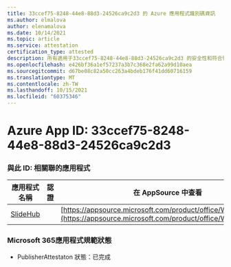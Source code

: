 ```yaml
---
title: 33ccef75-8248-44e8-88d3-24526ca9c2d3 的 Azure 應用程式識別碼資訊
ms.author: elmalova
author: elenamalova
ms.date: 10/14/2021
ms.topic: article
ms.service: attestation
certification_type: attested
description: 所有適用于33ccef75-8248-44e8-88d3-24526ca9c2d3 的安全性和符合性資訊資訊。
ms.openlocfilehash: e426bf36a1ef57237a3b7c368e2fa62a99d10aea
ms.sourcegitcommit: d67be08c82a50cc263a4bdeb176f41dd60716159
ms.translationtype: MT
ms.contentlocale: zh-TW
ms.lasthandoff: 10/15/2021
ms.locfileid: "60375346"
---
```

# <a name="azure-app-id-33ccef75-8248-44e8-88d3-24526ca9c2d3"></a>Azure App ID: 33ccef75-8248-44e8-88d3-24526ca9c2d3


### <a name="apps-associated-with-this-id"></a>與此 ID: 相關聯的應用程式
| **應用程式名稱** | **認證** | **在 AppSource 中查看** |
|--------------|---------------|-----------------------|
| [SlideHub](https://docs.microsoft.com/microsoft-365-app-certification/forward/WA200001625) |  | [https://appsource.microsoft.com/product/office/WA200001625](https://appsource.microsoft.com/product/office/WA200001625) |

### <a name="microsoft-365-app-compliance-status"></a>Microsoft 365應用程式規範狀態
- PublisherAttestaton 狀態：已完成
